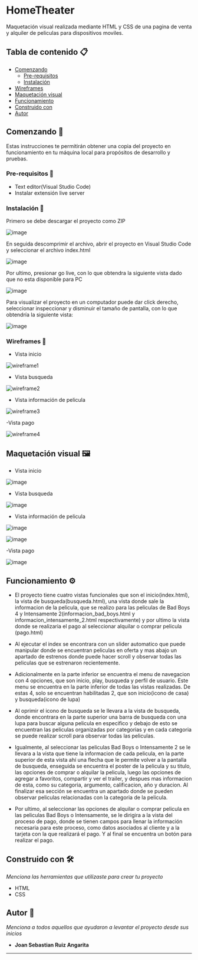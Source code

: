 # HomeTheater

Maquetación visual realizada mediante HTML y CSS de una pagina de venta y alquiler de peliculas para dispositivos moviles.


## Tabla de contenido 📋

- [Comenzando](#comenzando-)
  * [Pre-requisitos](#pre-requisitos-)
  * [Instalación](#instalación-)
- [Wireframes](#wireframes-)
- [Maquetación visual](#maquetación-visual-)
- [Funcionamiento](#funcionamiento-)
- [Construido con](#construido-con-)
- [Autor](#autor-)


## Comenzando 🚀

Estas instrucciones te permitirán obtener una copia del proyecto en funcionamiento en tu máquina local para propósitos de desarrollo y pruebas.


### Pre-requisitos 📝

- Text editor(Visual Studio Code)
- Instalar extensión live server

### Instalación 🔧

Primero se debe descargar el proyecto como ZIP

![image](https://github.com/JoanSebastianRuiz/HomeTheater/assets/166556013/c2d581a5-4554-4457-8284-3a54b83ba8de)

En seguida descomprimir el archivo, abrir el proyecto en Visual Studio Code y seleccionar el archivo index.html

![image](https://github.com/JoanSebastianRuiz/HomeTheater/assets/166556013/3943f002-b7d8-4f87-9c8e-df2963df8263)

Por ultimo, presionar go live, con lo que obtendra la siguiente vista dado que no esta disponible para PC

![image](https://github.com/JoanSebastianRuiz/HomeTheater/assets/166556013/a212d77f-5916-42f2-b066-3d6f09c93c11)

Para visualizar el proyecto en un computador puede dar click derecho, seleccionar inspeccionar y disminuir el tamaño de pantalla, con lo que obtendría la siguiente vista:

![image](https://github.com/JoanSebastianRuiz/HomeTheater/assets/166556013/c9e168d6-bd29-4554-8753-fc008e1f4de9)


### Wireframes 🎨

- Vista inicio

![wireframe1](https://github.com/JoanSebastianRuiz/PROYECTO-FILTRO_RUIZJOAN_ANGARITASEBASTIAN/assets/166556013/542625aa-f8c2-4d98-bf10-6edad5e92c42)

- Vista busqueda

![wireframe2](https://github.com/JoanSebastianRuiz/PROYECTO-FILTRO_RUIZJOAN_ANGARITASEBASTIAN/assets/166556013/c8ecda70-d9a1-4886-8396-01e30f7fc813)

- Vista información de pelicula

![wireframe3](https://github.com/JoanSebastianRuiz/PROYECTO-FILTRO_RUIZJOAN_ANGARITASEBASTIAN/assets/166556013/4bcb0729-1af0-41cd-a311-07b991faa364)

-Vista pago

![wireframe4](https://github.com/JoanSebastianRuiz/PROYECTO-FILTRO_RUIZJOAN_ANGARITASEBASTIAN/assets/166556013/91502b93-04d5-4f53-a43c-f08e76dd05af)



## Maquetación visual 🖼️

- Vista inicio

![image](https://github.com/JoanSebastianRuiz/HomeTheater/assets/166556013/7b9070e0-87f8-4907-b067-086cae79ad03)

- Vista busqueda

![image](https://github.com/JoanSebastianRuiz/HomeTheater/assets/166556013/a0f40863-10fb-4f2c-bb72-253511aed9a3)

- Vista información de pelicula

![image](https://github.com/JoanSebastianRuiz/HomeTheater/assets/166556013/1c55d804-d51a-4b2f-b0d9-d09332715450)

![image](https://github.com/JoanSebastianRuiz/HomeTheater/assets/166556013/2532b026-55e0-4e4f-8fd9-d353b1fa6226)

-Vista pago

![image](https://github.com/JoanSebastianRuiz/HomeTheater/assets/166556013/ea7862b4-cf96-4316-8e43-7f2221cfb414)


## Funcionamiento ⚙️

- El proyecto tiene cuatro vistas funcionales que son el inicio(index.html), la vista de busqueda(busqueda.html), una vista donde sale la informacion de la pelicula, que se realizo para las peliculas de Bad Boys 4 y Intensamente 2(informacion_bad_boys.html y informacion_intensamente_2.html respectivamente) y por ultimo la vista donde se realizaria el pago al seleccionar alquilar o comprar pelicula (pago.html)

- Al ejecutar el index se encontrara con un slider automatico que puede manipular donde se encuentran peliculas en oferta y mas abajo un apartado de estrenos donde puede hacer scroll y observar todas las peliculas que se estrenaron recientemente.

- Adicionalmente en la parte inferior se encuentra el menu de navegacion con 4 opciones, que son inicio, play, busqueda y perfil de usuario. Este menu se encuentra en la parte inferior de todas las vistas realizadas. De estas 4, solo se encuentran habilitadas 2, que son inicio(icono de casa) y busqueda(icono de lupa)

- Al oprimir el icono de busqueda se le llevara a la vista de busqueda, donde encontrara en la parte superior una barra de busqueda con una lupa para buscar alguna pelicula en especifico y debajo de esto se encuentran las peliculas organizadas por categorias y en cada categoria se puede realizar scroll para observar todas las peliculas.

- Igualmente, al seleccionar las peliculas Bad Boys o Intensamente 2 se le llevara a la vista que tiene la informacion de cada pelicula, en la parte superior de esta vista ahí una flecha que le permite volver a la pantalla de busqueda, enseguida se encuentra el poster de la pelicula y su titulo, las opciones de comprar o alquilar la pelicula, luego las opciones de agregar a favoritos, compartir y ver el trailer, y despues mas informacion de esta, como su categoria, argumento, calificacion, año y duracion. Al finalizar esa sección se encuentra un apartado donde se pueden observar peliculas relacionadas con la categoria de la pelicula.

- Por ultimo, al seleccionar las opciones de alquilar o comprar pelicula en las peliculas Bad Boys o Intensamente, se le dirigira a la vista del proceso de pago, donde se tienen campos para llenar la información necesaria para este proceso, como datos asociados al cliente y a la tarjeta con la que realizará el pago. Y al final se encuentra un botón para realizar el pago.


## Construido con 🛠️

_Menciona las herramientas que utilizaste para crear tu proyecto_

* HTML
* CSS


## Autor 🧑

_Menciona a todos aquellos que ayudaron a levantar el proyecto desde sus inicios_

* **Joan Sebastian Ruiz Angarita** 

---
